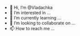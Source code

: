 - 👋 Hi, I’m @Vladachka
- 👀 I’m interested in ...
- 🌱 I’m currently learning ...
- 💞️ I’m looking to collaborate on ...
- 📫 How to reach me ...

<!---
Vladachka/Vladachka is a ✨ special ✨ repository because its `README.md` (this file) appears on your GitHub profile.
You can click the Preview link to take a look at your changes.
--->
